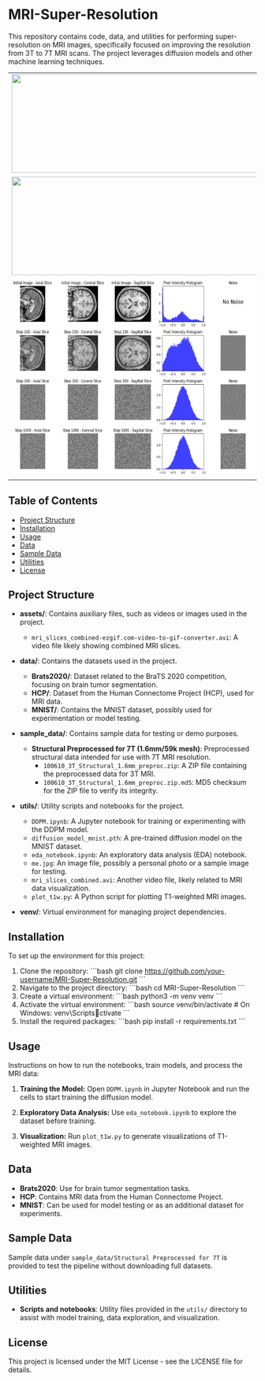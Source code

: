 
# MRI-Super-Resolution

This repository contains code, data, and utilities for performing super-resolution on MRI images, specifically focused on improving the resolution from 3T to 7T MRI scans. The project leverages diffusion models and other machine learning techniques.

<table>
  <tr>
    <td>
      <img src="https://github.com/Magic-Solutions/MRI-Super-Resolution/blob/main/assets/mri_slice_LR.gif?v=1" width="600" height="200" />
    </td>
    <td style="vertical-align: middle; text-align: left; padding-left: 20px;">
      <span style="font-size: 16px;">
        Low resolution 1.5T MRI<br />
        3mm isotropic voxels
      </span>
    </td>
  </tr>
  <tr>
    <td>
      <img src="https://github.com/Magic-Solutions/MRI-Super-Resolution/blob/main/assets/mri_slice_HR.gif?v=1" width="600" height="200" />
    </td>
    <td style="vertical-align: middle; text-align: left; padding-left: 20px;">
      <span style="font-size: 16px;">
        High resolution 3T MRI<br />
        1.6mm isotropic voxels
      </span>
    </td>
  </tr>
  <tr>
    <td>
      <img src="https://github.com/Magic-Solutions/MRI-Super-Resolution/blob/main/assets/cosine_noise_scheduler.png?v=1" width="600" height="400" />
    </td>
    <td style="vertical-align: middle; text-align: left; padding-left: 20px;">
      <span style="font-size: 16px;">
        Cosine noise schedule
      </span>
    </td>
  </tr>
</table>



## Table of Contents

- [Project Structure](#project-structure)
- [Installation](#installation)
- [Usage](#usage)
- [Data](#data)
- [Sample Data](#sample-data)
- [Utilities](#utilities)
- [License](#license)

## Project Structure

- **assets/**: Contains auxiliary files, such as videos or images used in the project.
  - `mri_slices_combined-ezgif.com-video-to-gif-converter.avi`: A video file likely showing combined MRI slices.

- **data/**: Contains the datasets used in the project.
  - **Brats2020/**: Dataset related to the BraTS 2020 competition, focusing on brain tumor segmentation.
  - **HCP/**: Dataset from the Human Connectome Project (HCP), used for MRI data.
  - **MNIST/**: Contains the MNIST dataset, possibly used for experimentation or model testing.

- **sample_data/**: Contains sample data for testing or demo purposes.
  - **Structural Preprocessed for 7T (1.6mm/59k mesh)**: Preprocessed structural data intended for use with 7T MRI resolution.
    - `100610_3T_Structural_1.6mm_preproc.zip`: A ZIP file containing the preprocessed data for 3T MRI.
    - `100610_3T_Structural_1.6mm_preproc.zip.md5`: MD5 checksum for the ZIP file to verify its integrity.

- **utils/**: Utility scripts and notebooks for the project.
  - `DDPM.ipynb`: A Jupyter notebook for training or experimenting with the DDPM model.
  - `diffusion_model_mnist.pth`: A pre-trained diffusion model on the MNIST dataset.
  - `eda_notebook.ipynb`: An exploratory data analysis (EDA) notebook.
  - `me.jpg`: An image file, possibly a personal photo or a sample image for testing.
  - `mri_slices_combined.avi`: Another video file, likely related to MRI data visualization.
  - `plot_t1w.py`: A Python script for plotting T1-weighted MRI images.

- **venv/**: Virtual environment for managing project dependencies.

## Installation

To set up the environment for this project:

1. Clone the repository:
   \`\`\`bash
   git clone https://github.com/your-username/MRI-Super-Resolution.git
   \`\`\`
2. Navigate to the project directory:
   \`\`\`bash
   cd MRI-Super-Resolution
   \`\`\`
3. Create a virtual environment:
   \`\`\`bash
   python3 -m venv venv
   \`\`\`
4. Activate the virtual environment:
   \`\`\`bash
   source venv/bin/activate  # On Windows: venv\Scriptsctivate
   \`\`\`
5. Install the required packages:
   \`\`\`bash
   pip install -r requirements.txt
   \`\`\`

## Usage

Instructions on how to run the notebooks, train models, and process the MRI data:

1. **Training the Model:**
   Open `DDPM.ipynb` in Jupyter Notebook and run the cells to start training the diffusion model.

2. **Exploratory Data Analysis:**
   Use `eda_notebook.ipynb` to explore the dataset before training.

3. **Visualization:**
   Run `plot_t1w.py` to generate visualizations of T1-weighted MRI images.

## Data

- **Brats2020**: Use for brain tumor segmentation tasks.
- **HCP**: Contains MRI data from the Human Connectome Project.
- **MNIST**: Can be used for model testing or as an additional dataset for experiments.

## Sample Data

Sample data under `sample_data/Structural Preprocessed for 7T` is provided to test the pipeline without downloading full datasets.

## Utilities

- **Scripts and notebooks**: Utility files provided in the `utils/` directory to assist with model training, data exploration, and visualization.

## License

This project is licensed under the MIT License - see the LICENSE file for details.
